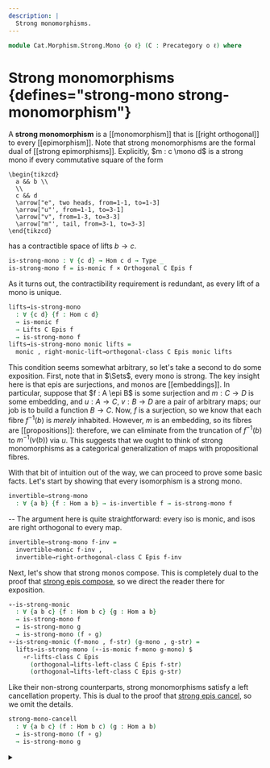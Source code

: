 ```yaml
---
description: |
  Strong monomorphisms.
---
```

<!--
```agda
open import Cat.Morphism.Orthogonal
open import Cat.Morphism.Class
open import Cat.Morphism.Lifts
open import Cat.Prelude

import Cat.Reasoning
```
-->
```agda
module Cat.Morphism.Strong.Mono {o ℓ} (C : Precategory o ℓ) where
```

<!--
```agda
open Cat.Reasoning C
```
-->

# Strong monomorphisms {defines="strong-mono strong-monomorphism"}

A **strong monomorphism** is a [[monomorphism]] that is [[right orthogonal]]
to every [[epimorphism]]. Note that strong monomorphisms are the formal dual of
[[strong epimorphisms]]. Explicitly, $m : c \mono d$ is a strong mono
if every commutative square of the form

~~~{.quiver}
\begin{tikzcd}
  a && b \\
  \\
  c && d
  \arrow["e", two heads, from=1-1, to=1-3]
  \arrow["u"', from=1-1, to=3-1]
  \arrow["v", from=1-3, to=3-3]
  \arrow["m"', tail, from=3-1, to=3-3]
\end{tikzcd}
~~~

has a contractible space of lifts $b \to c$.

```agda
is-strong-mono : ∀ {c d} → Hom c d → Type _
is-strong-mono f = is-monic f × Orthogonal C Epis f
```

<!--
```agda
StrongMonos : Arrows C (o ⊔ ℓ)
StrongMonos .arrows = is-strong-mono
StrongMonos .is-tr = hlevel 1

Epis⊥StrongMonos : Orthogonal C Epis StrongMonos
Epis⊥StrongMonos f f-epi g (g-mono , Epis⊥g) = Epis⊥g f f-epi
```
-->

As it turns out, the contractibility requirement is redundant, as every
lift of a mono is unique.

```agda
lifts→is-strong-mono
  : ∀ {c d} {f : Hom c d}
  → is-monic f
  → Lifts C Epis f
  → is-strong-mono f
lifts→is-strong-mono monic lifts =
  monic , right-monic-lift→orthogonal-class C Epis monic lifts
```

This condition seems somewhat arbitrary, so let's take a second to do
some exposition. First, note that in $\Sets$, every mono is strong.
The key insight here is that epis are surjections, and monos are
[[embeddings]]. In particular, suppose that $f : A \epi B$ is
some surjection and $m : C \to D$ is some embedding, and $u : A \to C$,
$v : B \to D$ are a pair of arbitrary maps; our job is to build a function
$B \to C$. Now, $f$ is a surjection, so we know that each fibre $f^{-1}(b)$
is *merely* inhabited. However, $m$ is an embedding, so its fibres
are [[propositions]]: therefore, we can eliminate from the truncation of $f^{-1}(b)$
to $m^{-1}(v(b))$ via $u$. This suggests that we ought to think of strong
monomorphisms as a categorical generalization of maps with propositional
fibres.

<!--
```agda
abstract
  is-strong-mono-is-prop
    : ∀ {a b} (f : Hom a b) → is-prop (is-strong-mono f)
  is-strong-mono-is-prop f = hlevel 1
```
-->

With that bit of intuition out of the way, we can proceed to prove some
basic facts. Let's start by showing that every isomorphism is a strong mono.

```agda
invertible→strong-mono
  : ∀ {a b} {f : Hom a b} → is-invertible f → is-strong-mono f
```

-- The argument here is quite straightforward: every iso is monic, and
isos are right orthogonal to every map.

```agda
invertible→strong-mono f-inv =
  invertible→monic f-inv ,
  invertible→right-orthogonal-class C Epis f-inv
```

Next, let's show that strong monos compose. This is completely dual
to the proof that [strong epis compose], so we direct the reader there
for exposition.

[strong epis compose]: Cat.Morphism.Strong.Epi.html#properties

```agda
∘-is-strong-monic
  : ∀ {a b c} {f : Hom b c} {g : Hom a b}
  → is-strong-mono f
  → is-strong-mono g
  → is-strong-mono (f ∘ g)
∘-is-strong-monic (f-mono , f-str) (g-mono , g-str) =
  lifts→is-strong-mono (∘-is-monic f-mono g-mono) $
    ∘r-lifts-class C Epis
      (orthogonal→lifts-left-class C Epis f-str)
      (orthogonal→lifts-left-class C Epis g-str)
```

Like their non-strong counterparts, strong monomorphisms satisfy a
left cancellation property. This is dual to the proof that [strong epis
cancel], so we omit the details.

[strong epis cancel]: Cat.Morphism.Strong.Epi.html#properties

```agda
strong-mono-cancell
  : ∀ {a b c} (f : Hom b c) (g : Hom a b)
  → is-strong-mono (f ∘ g)
  → is-strong-mono g
```

<details>
<summary>
</summary>
```agda
strong-mono-cancell f g (fg-mono , fg-str) =
  lifts→is-strong-mono g-mono g-str
  where
    g-mono : is-monic g
    g-mono = monic-cancell fg-mono

    g-str : Lifts C Epis g
    g-str e e-epi u v ve=gu =
      let (w , we=u , fgw=fv) = fg-str e e-epi u (f ∘ v) (extendr ve=gu) .centre
      in pure (w , we=u , e-epi (g ∘ w) v (pullr we=u ∙ sym ve=gu))
```
</details>

If a morphism is both strong monic and epic, then it is orthogonal to
itself, and thus invertible.

```agda
strong-mono+epi→invertible
  : ∀ {a b} {f : Hom a b} → is-strong-mono f → is-epic f → is-invertible f
strong-mono+epi→invertible {f = f} (_ , strong) epi =
  self-orthogonal→invertible C f (strong f epi)
```

<!--
```agda
subst-is-strong-mono
  : ∀ {a b} {f g : Hom a b}
  → f ≡ g
  → is-strong-mono f
  → is-strong-mono g
subst-is-strong-mono f=g f-strong-mono =
  lifts→is-strong-mono (subst-is-monic f=g (f-strong-mono .fst)) λ e e-epic u v vg=mu →
    let (h , he=u , fh=v) = f-strong-mono .snd e e-epic u v (vg=mu ∙ ap₂ _∘_ (sym f=g) refl) .centre
    in pure (h , he=u , ap (_∘ h) (sym f=g) ∙ fh=v)
```
-->
